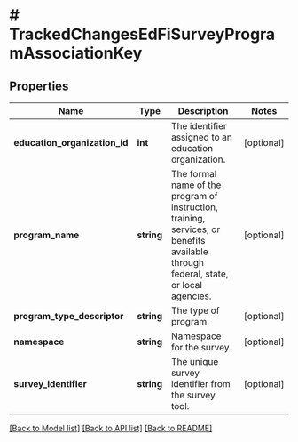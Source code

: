 # # TrackedChangesEdFiSurveyProgramAssociationKey

## Properties

Name | Type | Description | Notes
------------ | ------------- | ------------- | -------------
**education_organization_id** | **int** | The identifier assigned to an education organization. | [optional]
**program_name** | **string** | The formal name of the program of instruction, training, services, or benefits available through federal, state, or local agencies. | [optional]
**program_type_descriptor** | **string** | The type of program. | [optional]
**namespace** | **string** | Namespace for the survey. | [optional]
**survey_identifier** | **string** | The unique survey identifier from the survey tool. | [optional]

[[Back to Model list]](../../README.md#models) [[Back to API list]](../../README.md#endpoints) [[Back to README]](../../README.md)
